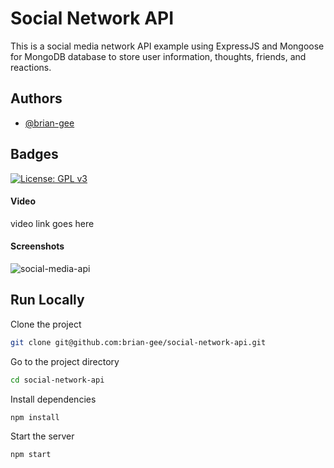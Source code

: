 # Social Network API

This is a social media network API example using ExpressJS and Mongoose for MongoDB database to store user information, thoughts, friends, and reactions.

## Authors

- [@brian-gee](https://www.github.com/brian-gee)

## Badges

[![License: GPL v3](https://img.shields.io/badge/License-GPLv3-blue.svg)](https://www.gnu.org/licenses/gpl-3.0)



#### Video
video link goes here
#### Screenshots

![social-media-api](https://user-images.githubusercontent.com/39035211/196082527-959b4096-4d07-4393-a49a-5eefe734d9b1.png)

## Run Locally

Clone the project

```bash
git clone git@github.com:brian-gee/social-network-api.git
```

Go to the project directory

```bash
cd social-network-api
```

Install dependencies

```bash
npm install
```

Start the server

```bash
npm start
```
